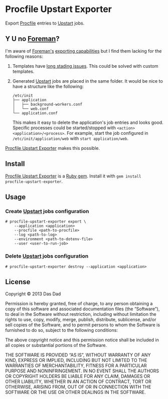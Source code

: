 Procfile Upstart Exporter
=========================

Export [Procfile][procfile] entries to [Upstart][upstart] jobs.

Y U no [Foreman][foreman]?
--------------------------

I'm aware of [Foreman's][foreman] [exporting capabilities][foreman-export] but
I find them lacking for the following reasons:

1. Templates have [long stading issues][foreman-upstart-template-issues]. This
   could be solved with custom templates.
2. Generated [Upstart][upstart] jobs are placed in the same folder. It would
   be nice to have a structure like the following:

   ```
   /etc/init
   ├── application
   │   ├── background-workers.conf
   │   └── web.conf
   └── application.conf
   ```

   This makes it easy to delete the application's job entries and looks good.
   Specific processes could be started/stopped with
   `<action> <application>/<process>`. For example, start the job configured
   in `/etc/init/application/web` with `start application/web`.

[Procfile Upstart Exporter][procfile-upstart-exporter] makes this possible.


Install
-------

[Procfile Upstart Exporter][procfile-upstart-exporter] is a
[Ruby gem][ruby-gem]. Install it with `gem install procfile-upstart-exporter`.

Usage
-----

### Create [Upstart][upstart] jobs configuration

```console
# procfile-upstart-exporter export \
    --application <application>
    --procfile <path-to-procfile>
    --log <path-to-log>
    --environment <path-to-dotenv-file>
    --user <user-to-run-job>
```

### Delete [Upstart][upstart] jobs configuration

```console
# procfile-upstart-exporter destroy --application <application>
```

License
-------

Copyright © 2013 Das Dad

Permission is hereby granted, free of charge, to any person obtaining a copy
of this software and associated documentation files (the “Software”), to deal
in the Software without restriction, including without limitation the rights to
use, copy, modify, merge, publish, distribute, sublicense, and/or sell copies
of the Software, and to permit persons to whom the Software is furnished to do
so, subject to the following conditions:

The above copyright notice and this permission notice shall be included in all
copies or substantial portions of the Software.

THE SOFTWARE IS PROVIDED “AS IS”, WITHOUT WARRANTY OF ANY KIND, EXPRESS OR
IMPLIED, INCLUDING BUT NOT LIMITED TO THE WARRANTIES OF MERCHANTABILITY,
FITNESS FOR A PARTICULAR PURPOSE AND NONINFRINGEMENT. IN NO EVENT SHALL THE
AUTHORS OR COPYRIGHT HOLDERS BE LIABLE FOR ANY CLAIM, DAMAGES OR OTHER
LIABILITY, WHETHER IN AN ACTION OF CONTRACT, TORT OR OTHERWISE, ARISING FROM,
OUT OF OR IN CONNECTION WITH THE SOFTWARE OR THE USE OR OTHER DEALINGS IN THE
SOFTWARE.


[procfile]: http://ddollar.github.io/foreman/#PROCFILE
[upstart]: http://upstart.ubuntu.com/
[foreman]: https://github.com/ddollar/foreman
[foreman-export]: http://ddollar.github.io/foreman/#EXPORTING
[foreman-upstart-template-issues]: https://github.com/ddollar/foreman/issues/97
[procfile-upstart-exporter]: https://github.com/dasdad/procfile-upstart-exporter
[ruby-gem]: http://rubygems.org/
